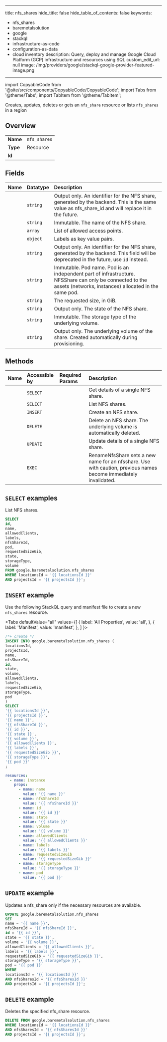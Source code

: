 
---
title: nfs_shares
hide_title: false
hide_table_of_contents: false
keywords:
  - nfs_shares
  - baremetalsolution
  - google
  - stackql
  - infrastructure-as-code
  - configuration-as-data
  - cloud inventory
description: Query, deploy and manage Google Cloud Platform (GCP) infrastructure and resources using SQL
custom_edit_url: null
image: /img/providers/google/stackql-google-provider-featured-image.png
---

import CopyableCode from '@site/src/components/CopyableCode/CopyableCode';
import Tabs from '@theme/Tabs';
import TabItem from '@theme/TabItem';

Creates, updates, deletes or gets an <code>nfs_share</code> resource or lists <code>nfs_shares</code> in a region

## Overview
<table><tbody>
<tr><td><b>Name</b></td><td><code>nfs_shares</code></td></tr>
<tr><td><b>Type</b></td><td>Resource</td></tr>
<tr><td><b>Id</b></td><td><CopyableCode code="google.baremetalsolution.nfs_shares" /></td></tr>
</tbody></table>

## Fields
| Name | Datatype | Description |
|:-----|:---------|:------------|
| <CopyableCode code="id" /> | `string` | Output only. An identifier for the NFS share, generated by the backend. This is the same value as nfs_share_id and will replace it in the future. |
| <CopyableCode code="name" /> | `string` | Immutable. The name of the NFS share. |
| <CopyableCode code="allowedClients" /> | `array` | List of allowed access points. |
| <CopyableCode code="labels" /> | `object` | Labels as key value pairs. |
| <CopyableCode code="nfsShareId" /> | `string` | Output only. An identifier for the NFS share, generated by the backend. This field will be deprecated in the future, use `id` instead. |
| <CopyableCode code="pod" /> | `string` | Immutable. Pod name. Pod is an independent part of infrastructure. NFSShare can only be connected to the assets (networks, instances) allocated in the same pod. |
| <CopyableCode code="requestedSizeGib" /> | `string` | The requested size, in GiB. |
| <CopyableCode code="state" /> | `string` | Output only. The state of the NFS share. |
| <CopyableCode code="storageType" /> | `string` | Immutable. The storage type of the underlying volume. |
| <CopyableCode code="volume" /> | `string` | Output only. The underlying volume of the share. Created automatically during provisioning. |

## Methods
| Name | Accessible by | Required Params | Description |
|:-----|:--------------|:----------------|:------------|
| <CopyableCode code="get" /> | `SELECT` | <CopyableCode code="locationsId, nfsSharesId, projectsId" /> | Get details of a single NFS share. |
| <CopyableCode code="list" /> | `SELECT` | <CopyableCode code="locationsId, projectsId" /> | List NFS shares. |
| <CopyableCode code="create" /> | `INSERT` | <CopyableCode code="locationsId, projectsId" /> | Create an NFS share. |
| <CopyableCode code="delete" /> | `DELETE` | <CopyableCode code="locationsId, nfsSharesId, projectsId" /> | Delete an NFS share. The underlying volume is automatically deleted. |
| <CopyableCode code="patch" /> | `UPDATE` | <CopyableCode code="locationsId, nfsSharesId, projectsId" /> | Update details of a single NFS share. |
| <CopyableCode code="rename" /> | `EXEC` | <CopyableCode code="locationsId, nfsSharesId, projectsId" /> | RenameNfsShare sets a new name for an nfsshare. Use with caution, previous names become immediately invalidated. |

## `SELECT` examples

List NFS shares.

```sql
SELECT
id,
name,
allowedClients,
labels,
nfsShareId,
pod,
requestedSizeGib,
state,
storageType,
volume
FROM google.baremetalsolution.nfs_shares
WHERE locationsId = '{{ locationsId }}'
AND projectsId = '{{ projectsId }}'; 
```

## `INSERT` example

Use the following StackQL query and manifest file to create a new <code>nfs_shares</code> resource.

<Tabs
    defaultValue="all"
    values={[
        { label: 'All Properties', value: 'all', },
        { label: 'Manifest', value: 'manifest', },
    ]
}>
<TabItem value="all">

```sql
/*+ create */
INSERT INTO google.baremetalsolution.nfs_shares (
locationsId,
projectsId,
name,
nfsShareId,
id,
state,
volume,
allowedClients,
labels,
requestedSizeGib,
storageType,
pod
)
SELECT 
'{{ locationsId }}',
'{{ projectsId }}',
'{{ name }}',
'{{ nfsShareId }}',
'{{ id }}',
'{{ state }}',
'{{ volume }}',
'{{ allowedClients }}',
'{{ labels }}',
'{{ requestedSizeGib }}',
'{{ storageType }}',
'{{ pod }}'
;
```
</TabItem>
<TabItem value="manifest">

```yaml
resources:
  - name: instance
    props:
      - name: name
        value: '{{ name }}'
      - name: nfsShareId
        value: '{{ nfsShareId }}'
      - name: id
        value: '{{ id }}'
      - name: state
        value: '{{ state }}'
      - name: volume
        value: '{{ volume }}'
      - name: allowedClients
        value: '{{ allowedClients }}'
      - name: labels
        value: '{{ labels }}'
      - name: requestedSizeGib
        value: '{{ requestedSizeGib }}'
      - name: storageType
        value: '{{ storageType }}'
      - name: pod
        value: '{{ pod }}'

```
</TabItem>
</Tabs>

## `UPDATE` example

Updates a nfs_share only if the necessary resources are available.

```sql
UPDATE google.baremetalsolution.nfs_shares
SET 
name = '{{ name }}',
nfsShareId = '{{ nfsShareId }}',
id = '{{ id }}',
state = '{{ state }}',
volume = '{{ volume }}',
allowedClients = '{{ allowedClients }}',
labels = '{{ labels }}',
requestedSizeGib = '{{ requestedSizeGib }}',
storageType = '{{ storageType }}',
pod = '{{ pod }}'
WHERE 
locationsId = '{{ locationsId }}'
AND nfsSharesId = '{{ nfsSharesId }}'
AND projectsId = '{{ projectsId }}';
```

## `DELETE` example

Deletes the specified nfs_share resource.

```sql
DELETE FROM google.baremetalsolution.nfs_shares
WHERE locationsId = '{{ locationsId }}'
AND nfsSharesId = '{{ nfsSharesId }}'
AND projectsId = '{{ projectsId }}';
```
